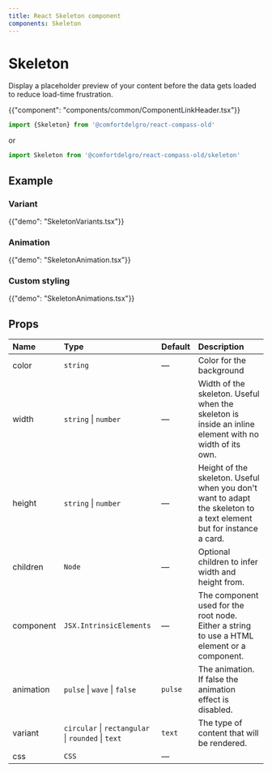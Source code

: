 ```yaml
---
title: React Skeleton component
components: Skeleton
---
```


# Skeleton

<p class="description">Display a placeholder preview of your content before the data gets loaded to reduce load-time frustration.</p>

{{"component": "components/common/ComponentLinkHeader.tsx"}}

```jsx
import {Skeleton} from '@comfortdelgro/react-compass-old'
```

or

```jsx
import Skeleton from '@comfortdelgro/react-compass-old/skeleton'
```

## Example

### Variant

{{"demo": "SkeletonVariants.tsx"}}

### Animation

{{"demo": "SkeletonAnimation.tsx"}}

### Custom styling

{{"demo": "SkeletonAnimations.tsx"}}

## Props

| Name      | Type                                               | Default | Description                                                                                                         |
| :-------- | :------------------------------------------------- | :------ | :------------------------------------------------------------------------------------------------------------------ |
| color     | `string`                                           | —       | Color for the background                                                                                            |
| width     | `string` \| `number`                               | —       | Width of the skeleton. Useful when the skeleton is inside an inline element with no width of its own.               |
| height    | `string` \| `number`                               | —       | Height of the skeleton. Useful when you don't want to adapt the skeleton to a text element but for instance a card. |
| children  | `Node`                                             | —       | Optional children to infer width and height from.                                                                   |
| component | `JSX.IntrinsicElements`                            | —       | The component used for the root node. Either a string to use a HTML element or a component.                         |
| animation | `pulse` \| `wave` \| `false`                       | `pulse` | The animation. If false the animation effect is disabled.                                                           |
| variant   | `circular` \| `rectangular` \| `rounded` \| `text` | `text`  | The type of content that will be rendered.                                                                          |
| css       | `CSS`                                              | —       |                                                                                                                     |

